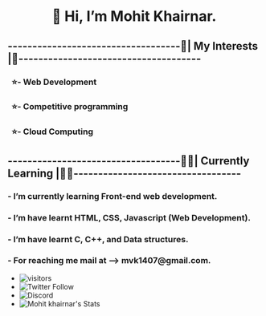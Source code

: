  <h1 align="center">👋 Hi, I’m Mohit Khairnar.</h1>

<h2>
-----------------------------------🌟| My Interests |🌟-------------------------------------
  <h3>&nbsp;&nbsp;⭐- Web Development</h3>
 <h3>&nbsp;&nbsp;⭐- Competitive programming</h3>
 <h3>&nbsp;&nbsp;⭐- Cloud Computing</h3></h2>
 
<h2>-----------------------------------🧑‍💻| Currently Learning |🧑‍💻---------------------------------- </h2>
<h3> - I’m currently learning Front-end web development.</h3>
<h3> - I’m have learnt HTML, CSS, Javascript (Web Development).</h3>
<h3> - I’m have learnt C, C++, and Data structures.</h3>
<h3> - For reaching me mail at --> mvk1407@gmail.com. </h3>


- ![visitors](https://visitor-badge-reloaded.herokuapp.com/badge?page_id=mohittk)
- ![Twitter Follow](https://img.shields.io/twitter/follow/MohitKhairnar12?style=social)
- ![Discord](https://img.shields.io/discord/783758394166345779)
- ![Mohit khairnar's Stats](https://github-readme-stats.vercel.app/api?username=mohittk&theme=blue-green&show_icons=true)

